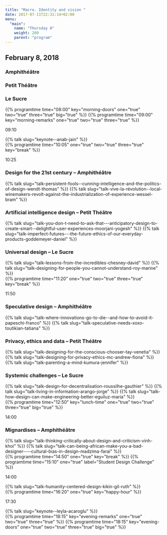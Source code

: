 ```yaml
---
title: "Macro. Identity and vision "
date: 2017-07-11T22:31:14+02:00
menu:
  "main":
    name: "Thursday 8"
    weight: 260
    parent: "program"
---
```

## February 8, 2018

<div class="fullwidth spacer-t-b">
  <div class="container">
    <div class="program-list program-list-day">
      <div class="program-day-item-void">
      </div>
      <div class="program-item-room program-item-room-1">
        <h3><strong>Amphithéâtre</strong></h3>
      </div>
      <div class="program-item-room program-item-room-2">
        <h3><strong>Petit Théâtre</strong></h3>
      </div>
      <div class="program-item-room program-item-room-3">
        <h3><strong>Le Sucre</strong></h3>
      </div>
      {{% programtime time="08:00" key="morning-doors" one="true" two="true" three="true" big="true" %}}        
      {{% programtime time="09:00" key="morning-remarks" one="true" two="true" three="true"  %}}            
      <div class="program-item-date">
        <p>09:10</p>
      </div>
      <div class="program-day-item program-item-room-1">
        {{% talk slug="keynote--anab-jain" %}}
      </div>
      <div class="program-day-item-void program-item-room-2"></div>
      <div class="program-day-item-void program-item-room-3"></div>
      {{% programtime time="10:05" one="true" two="true" three="true" key="break" %}}
      <div class="program-item-date">
        <p>10:25</p>
      </div>
      <div class="program-day-item program-item-room-1">
        <h3>Design for the 21st century
        <span class="specify-room">
         – Amphithéâtre
       </span>
        </h3>
        <div class="">
        {{% talk slug="talk-persistent-fools--cunning-intelligence-and-the-politics-of-design-wendt-thomas" %}}
        {{% talk slug="talk-vive-la-révolution--local-winemakers-revolt-against-the-industrialization-of-experience-wessel-bram" %}}
        </div>
      </div>
      <div class="program-day-item program-item-room-2">
        <h3>Artificial intelligence design
        <span class="specify-room">
         – Petit Théâtre
       </span>
        </h3>
        <div class="">
        {{% talk slug="talk-you-don-t-need-to-ask-that---anticipatory-design-to-create-smart--delightful-user-experiences-moorjani-yogesh" %}}
        {{% talk slug="talk-imperfect-futures---the-future-ethics-of-our-everyday-products-goddemeyer-daniel" %}}
        </div>
      </div>    
      <div class="program-day-item program-item-room-3">
        <h3>Universal design
        <span class="specify-room">
         – Le Sucre
       </span>
        </h3>
        <div class="">
        {{% talk slug="talk-lessons-from-the-incredibles-chesney-david" %}}
        {{% talk slug="talk-designing-for-people-you-cannot-understand-roy-marine" %}}
        </div>
      </div>   
      {{% programtime time="11:20" one="true" two="true" three="true" key="break" %}}
      <div class="program-item-date">
        <p>11:50</p>
      </div>
      <div class="program-day-item program-item-room-1">
        <h3>Speculative design
        <span class="specify-room">
         – Amphithéâtre
       </span>
        </h3>
        <div class="">
          {{% talk slug="talk-where-innovations-go-to-die--and-how-to-avoid-it-papeschi-franco" %}}
          {{% talk slug="talk-speculative-needs-xoxo-toutikian-tatiana" %}}
        </div>
      </div>
      <div class="program-day-item program-item-room-2">
        <h3>Privacy, ethics and data
        <span class="specify-room">
         – Petit Théâtre
       </span>
        </h3>
        <div class="">
          {{% talk slug="talk-designing-for-the-conscious-chooser-tay-venetia" %}}
          {{% talk slug="talk-designing-for-privacy-ethics-mc-andrew-fiona" %}}
          {{% talk slug="talk-parenting-a-mind-kumura-jennifer" %}}
        </div>
      </div>    
      <div class="program-day-item program-item-room-3">
        <h3>Systemic challenges
        <span class="specify-room">
         – Le Sucre
       </span>
        </h3>
        <div class="">
          {{% talk slug="talk-design-for-decentralisation-roussilhe-gauthier" %}}
          {{% talk slug="talk-living-in-information-arango-jorge" %}}
          {{% talk slug="talk-how-design-can-make-engineering-better-eguiluz-maria" %}}
        </div>
      </div>
      {{% programtime time="12:50" key="lunch-time" one="true" two="true" three="true" big="true" %}}
      <div class="program-item-date">
        <p>14:00</p>
      </div>
      <div class="program-day-item program-item-room-1">
        <h3>Mignardises
        <span class="specify-room">
         – Amphithéâtre
       </span>
        </h3>
        <div class="">
          {{% talk slug="talk-thinking-critically-about-design-and-criticism-vinh-khoi" %}}
          {{% talk slug="talk-can-being-african-make-you-a-bad-designer----cultural-bias-in-design-madzima-farai" %}}        
        </div>
      </div>
      <div class="program-day-item-void program-item-room-2"></div>
      <div class="program-day-item-void program-item-room-3"></div>
      {{% programtime time="14:50" one="true" key="break" %}}
      {{% programtime time="15:10" one="true" label="Student Design Challenge" %}}
      <div class="program-item-date">
        <p>14:00</p>
      </div>
      <div class="program-day-item program-item-room-1">
        {{% talk slug="talk-humanity-centered-design-kikin-gil-ruth" %}}
      </div>
      <div class="program-day-item-void program-item-room-2"></div>
      <div class="program-day-item-void program-item-room-3"></div>     
      {{% programtime time="16:20" one="true" key="happy-hour" %}}
      <div class="program-item-date">
        <p>17:30</p>
      </div>
      <div class="program-day-item program-item-room-1">
        {{% talk slug="keynote--leyla-acaroglu" %}}
      </div>
      <div class="program-day-item-void program-item-room-2"></div>
      <div class="program-day-item-void program-item-room-3"></div>
      {{% programtime time="18:15" key="evening-remarks" one="true" two="true" three="true" %}}      
      {{% programtime time="18:15" key="evening-doors" one="true" two="true" three="true" big="true" %}}
    </div>
  </div>
</div>  
